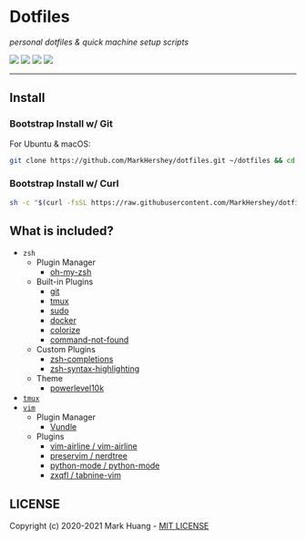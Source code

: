 # Dotfiles

*personal dotfiles & quick machine setup scripts*

![](https://github.com/MarkHershey/dotfiles/workflows/Shellcheck/badge.svg?branch=master)
![](https://github.com/MarkHershey/dotfiles/workflows/CI-ubuntu/badge.svg?branch=master)
![](https://github.com/MarkHershey/dotfiles/workflows/CI-ubuntu-curl/badge.svg?branch=master)
![](https://github.com/MarkHershey/dotfiles/workflows/CI-macOS/badge.svg?branch=master)

---

## Install

### Bootstrap Install w/ Git

For Ubuntu & macOS:

```bash
git clone https://github.com/MarkHershey/dotfiles.git ~/dotfiles && cd ~/dotfiles && ./install
```

### Bootstrap Install w/ Curl

```bash
sh -c "$(curl -fsSL https://raw.githubusercontent.com/MarkHershey/dotfiles/master/curl_install)"
```

## What is included?

- `zsh`
    - Plugin Manager
        - [oh-my-zsh](https://github.com/ohmyzsh/ohmyzsh)
    - Built-in Plugins
        - [git](https://github.com/ohmyzsh/ohmyzsh/tree/master/plugins/git)
        - [tmux](https://github.com/ohmyzsh/ohmyzsh/tree/master/plugins/tmux)
        - [sudo](https://github.com/ohmyzsh/ohmyzsh/tree/master/plugins/sudo)
        - [docker](https://github.com/ohmyzsh/ohmyzsh/tree/master/plugins/docker)
        - [colorize](https://github.com/ohmyzsh/ohmyzsh/tree/master/plugins/colorize)
        - [command-not-found](https://github.com/ohmyzsh/ohmyzsh/tree/master/plugins/command-not-found)
    - Custom Plugins
        - [zsh-completions](https://github.com/zsh-users/zsh-completions)
        - [zsh-syntax-highlighting](https://github.com/zsh-users/zsh-syntax-highlighting)
    - Theme
        - [powerlevel10k](https://github.com/romkatv/powerlevel10k)
- [`tmux`](https://github.com/tmux/tmux/wiki)
- [`vim`](https://www.vim.org/)
    - Plugin Manager
        - [Vundle](https://github.com/VundleVim/Vundle.vim)
    - Plugins
        - [vim-airline / vim-airline](https://github.com/vim-airline/vim-airline)
        - [preservim / nerdtree](https://github.com/preservim/nerdtree)
        - [python-mode / python-mode](https://github.com/python-mode/python-mode)
        - [zxqfl / tabnine-vim](https://github.com/zxqfl/tabnine-vim)

## LICENSE

Copyright (c) 2020-2021 Mark Huang - [MIT LICENSE](LICENSE)
